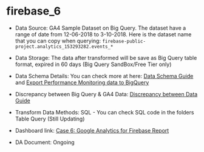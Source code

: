 # firebase_6

- Data Source: GA4 Sample Dataset on Big Query. The dataset have a range of date from 12-06-2018 to 3-10-2018. Here is the dataset name that you can copy when querying: `firebase-public-project.analytics_153293282.events_*`
  
- Data Storage: The data after transformed will be save as Big Query table format, expired in 60 days (Big Query SandBox/Free Tier only)

- Data Schema Details: You can check more at here: [Data Schema Guide](https://support.google.com/analytics/answer/7029846?hl=en&sjid=5908776957046870674-AP#zippy=%2Cdevice%2Cgeo%2Capp-info%2Ccollected-traffic-source%2Ctraffic-source%2Cstream-v%C3%A0-platform%2Cecommerce%2Citems) and [Export Performance Monitoring data to BigQuery](https://firebase.google.com/docs/perf-mon/bigquery-export)

- Discrepancy between Big Query & GA4 Data: [Discrepancy between Data Guide](https://support.google.com/analytics/answer/13578783?hl=en#zippy=%2Cin-this-article)

- Transform Data Methods: SQL - You can check SQL code in the folders Table Query (Still Updating)

- Dashboard link: [Case 6: Google Analytics for Firebase Report](https://lookerstudio.google.com/u/0/reporting/26d62c87-f428-4886-b6f2-4ad1ea41b829/page/gI93D)

- DA Document: Ongoing
